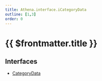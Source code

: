 ```yaml
---
title: Athena.interface.iCategoryData
outline: [1,3]
order: 0
---
```


# {{ $frontmatter.title }}


## Interfaces

- [CategoryData](../interfaces/server_interface_iCategoryData_CategoryData.md)
